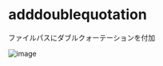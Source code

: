 # adddoublequotation
ファイルパスにダブルクォーテーションを付加

![image](https://user-images.githubusercontent.com/2605401/216830361-6be583f2-3841-4f06-b308-d6469f2fac41.png)
